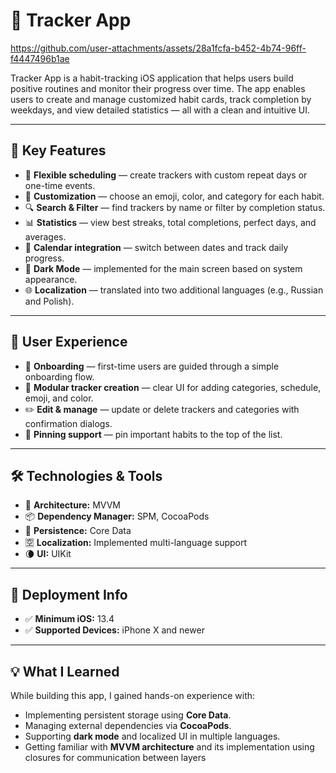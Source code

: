 # 🧭 Tracker App

https://github.com/user-attachments/assets/28a1fcfa-b452-4b74-96ff-f4447496b1ae

Tracker App is a habit-tracking iOS application that helps users build positive routines and monitor their progress over time. The app enables users to create and manage customized habit cards, track completion by weekdays, and view detailed statistics — all with a clean and intuitive UI.

---

## 🚀 Key Features

- 📆 **Flexible scheduling** — create trackers with custom repeat days or one-time events.
- 🎨 **Customization** — choose an emoji, color, and category for each habit.
- 🔍 **Search & Filter** — find trackers by name or filter by completion status.
- 📊 **Statistics** — view best streaks, total completions, perfect days, and averages.
- 📅 **Calendar integration** — switch between dates and track daily progress.
- 🌙 **Dark Mode** — implemented for the main screen based on system appearance.
- 🌐 **Localization** — translated into two additional languages (e.g., Russian and Polish).

---

## 📱 User Experience

- 🧭 **Onboarding** — first-time users are guided through a simple onboarding flow.
- 🧩 **Modular tracker creation** — clear UI for adding categories, schedule, emoji, and color.
- ✏️ **Edit & manage** — update or delete trackers and categories with confirmation dialogs.
- 📎 **Pinning support** — pin important habits to the top of the list.

---

## 🛠 Technologies & Tools

- 🧱 **Architecture:** MVVM
- 📦 **Dependency Manager:** SPM, CocoaPods
- 💾 **Persistence:** Core Data
- 🈳 **Localization:** Implemented multi-language support
- 🌘 **UI:** UIKit

---

## 📲 Deployment Info

- ✅ **Minimum iOS:** 13.4
- ✅ **Supported Devices:** iPhone X and newer

---

## 💡 What I Learned

While building this app, I gained hands-on experience with:

- Implementing persistent storage using **Core Data**.
- Managing external dependencies via **CocoaPods**.
- Supporting **dark mode** and localized UI in multiple languages.
- Getting familiar with **MVVM architecture** and its implementation using closures for communication between layers

